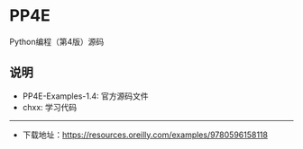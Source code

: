 # PP4E

Python编程（第4版）源码

## 说明

- PP4E-Examples-1.4: 官方源码文件
- chxx: 学习代码

---

- 下载地址：https://resources.oreilly.com/examples/9780596158118

